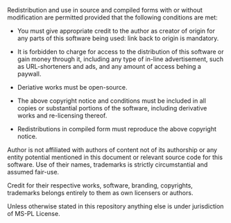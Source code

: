 Redistribution and use in source and compiled forms with or without modification are permitted provided that the following conditions are met:
 
* You must give appropriate credit to the author as creator of origin for any parts of this software being used: link back to origin is mandatory.

* It is forbidden to charge for access to the distribution of this software or gain money through it, including any type of in-line advertisement, such as URL-shorteners and ads, and any amount of access behing a paywall.

* Deriative works must be open-source.

* The above copyright notice and conditions must be included in all copies or substantial portions of the software, including derivative works and re-licensing thereof.

* Redistributions in compiled form must reproduce the above copyright notice. 

Author is not affiliated with authors of content not of its authorship or any entity potential mentioned in this document or relevant source code for this software. Use of their names, trademarks is strictly circumstantial and assumed fair-use.

Credit for their respective works, software, branding, copyrights, trademarks belongs entirely to them as own licensers or authors.

Unless otherwise stated in this repository anything else is under jurisdiction of MS-PL License.
